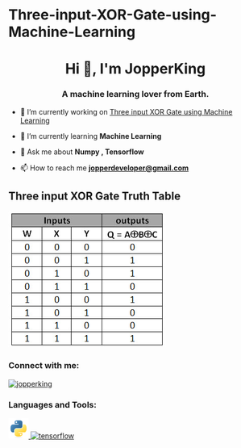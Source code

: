 # Three-input-XOR-Gate-using-Machine-Learning

<h1 align="center">Hi 👋, I'm JopperKing</h1>
<h3 align="center">A machine learning lover from Earth.</h3>

- 🔭 I’m currently working on [Three input XOR Gate using Machine Learning](https://github.com/jopperking/Three-input-XOR-Gate-using-Machine-Learning)

- 🌱 I’m currently learning **Machine Learning**

- 💬 Ask me about **Numpy , Tensorflow**

- 📫 How to reach me **jopperdeveloper@gmail.com**

## Three input XOR Gate Truth Table
![Three input XOR Gate Truth Table](https://github.com/jopperking/Three-input-XOR-Gate-using-Machine-Learning/blob/master/B2HeQ.jpg)

<h3 align="left">Connect with me:</h3>
<p align="left">
<a href="https://instagram.com/jopperking" target="blank"><img align="center" src="https://raw.githubusercontent.com/rahuldkjain/github-profile-readme-generator/master/src/images/icons/Social/instagram.svg" alt="jopperking" height="30" width="40" /></a>
</p>

<h3 align="left">Languages and Tools:</h3>
<p align="left"> <a href="https://www.python.org" target="_blank"> <img src="https://raw.githubusercontent.com/devicons/devicon/master/icons/python/python-original.svg" alt="python" width="40" height="40"/> </a> <a href="https://www.tensorflow.org" target="_blank"> <img src="https://www.vectorlogo.zone/logos/tensorflow/tensorflow-icon.svg" alt="tensorflow" width="40" height="40"/> </a> </p>

